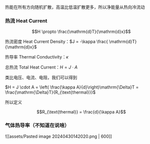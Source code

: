 热能在所有方向随机扩散，高温比低温扩散更多，所以净能量从热向冷流动

### 热流 Heat Current


$$H \propto \frac{\mathrm{d}T}{\mathrm{d}x}$$

热流密度 Heat Current Density：$J = -\kappa \frac{ \mathrm{d}T}{\mathrm{d}x}$

热导率 Thermal Conductivity：$\kappa$

总热流 Total Heat Current：$H = J \cdot A$

类比电压、电流、电阻，我们可以得到

$H = J \cdot A = \left( \frac{\kappa A}{d}\right)\mathrm{\Delta}T = \frac{\mathrm{\Delta}T}{R_{\text{thermal}}}$

所以定义

$$R_{\text{thermal}} = \frac{d}{\kappa A}$$

### 气体热导率（不知道在说啥）

![[assets/Pasted image 20240430142020.png | 600]]
